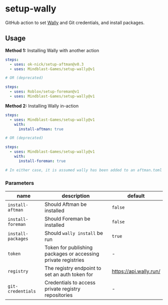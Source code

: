 # setup-wally
GitHub action to set [Wally](https://github.com/UpliftGames/wally) and Git credentials, and install packages.

## Usage
**Method 1:** Installing Wally with another action

```yml
steps:
  - uses: ok-nick/setup-aftman@v0.3
  - uses: Mindblast-Games/setup-wally@v1

# OR (deprecated)

steps:
  - uses: Roblox/setup-foreman@v1
  - uses: Mindblast-Games/setup-wally@v1
```

**Method 2:** Installing Wally in-action
```yml
steps:
  - uses: Mindblast-Games/setup-wally@v1
    with:
      install-aftman: true

# OR (deprecated)

steps:
  - uses: Mindblast-Games/setup-wally@v1
    with:
      install-foreman: true

# In either case, it is assumed wally has been added to an aftman.toml or foreman.toml file
```

### Parameters
|name|description|default|
|---|---|---|
|`install-aftman`| Should Aftman be installed |`false`|
|`install-foreman`| Should Foreman be installed |`false`|
|`install-packages`| Should `wally install` be run |`true`|
|`token`| Token for publishing packages or accessing private registries | - |
|`registry`| The registry endpoint to set an auth token for |https://api.wally.run/|
|`git-credentials`| Credentials to access private registry repositories | - |
